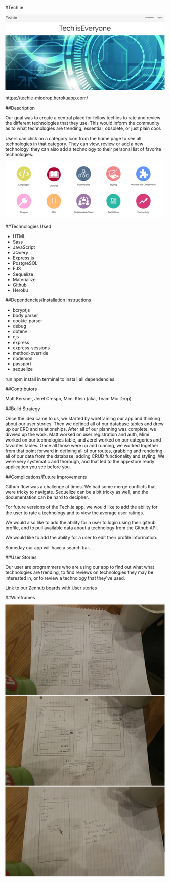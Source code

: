 #Tech.ie

![Tech.ie homepage](public/images/homepage.png)

https://techie-micdrop.herokuapp.com/

##Description

Our goal was to create a central place for fellow techies to rate and review the different technologies that they use. This would inform the community as to what technologies are trending, essential, obsolete, or just plain cool.

Users can click on a category icon from the home page to see all technologies in that category. They can view, review or add a new technology. they can also add a technology to their personal list of favorite technologies. 

![Category icons](public/images/caticons.png)

##Technologies Used

- HTML
- Sass
- JavaScript
- JQuery
- Express.js
- PostgreSQL
- EJS
- Sequelize
- Materialize
- Github
- Heroku

##Dependencies/Installation Instructions

- bcryptjs
- body parser
- cookie-parser
- debug
- dotenv
- ejs
- express
- express-sessions
- method-override
- nodemon
- passport
- sequelize

run npm install in terminal to install all dependencies. 

##Contributors

Matt Kersner, Jerel Crespo, Mimi Klein (aka, Team Mic Drop)

##Build Strategy

Once the idea came to us, we started by wireframing our app and thinking about our user stories. Then we defined all of our database tables and drew up our ERD and relationships. After all of our planning was complete, we divvied up the work. Matt worked on user registration and auth, Mimi worked on our technologies table, and Jerel worked on our categories and favorites tables. Once all those were up and running, we worked together from that point forward in defining all of our routes, grabbing and rendering all of our data from the database, adding CRUD functionality and styling. We were very systematic and thorough, and that led to the app-store ready application you see before you. 

##Complications/Future Improvements

Github flow was a challenge at times. We had some merge conflicts that were tricky to navigate. Sequelize can be a bit tricky as well, and the documentation can be hard to decipher. 

For future versions of the Tech.ie app, we would like to add the ability for the user to rate a technology and to view the average user ratings.

We would also like to add the ability for a user to login using their github profile, and to pull available data about a technology from the Github API.

We would like to add the ability for a user to edit their profile information.

Someday our app will have a search bar....

##User Stories

Our user are programmers who are using our app to find out what what technologies are trending, to find reviews on technologies they may be interested in, or to review a technology that they've used.

[Link to our Zenhub boards with User stories](https://github.com/mattkersner/techie#boards?repos=80841283)

##Wireframes

![wireframe](public/images/wireframe1.jpg)
![wireframe](public/images/wireframe2.jpg)
![wireframe](public/images/wireframe3.jpg)



